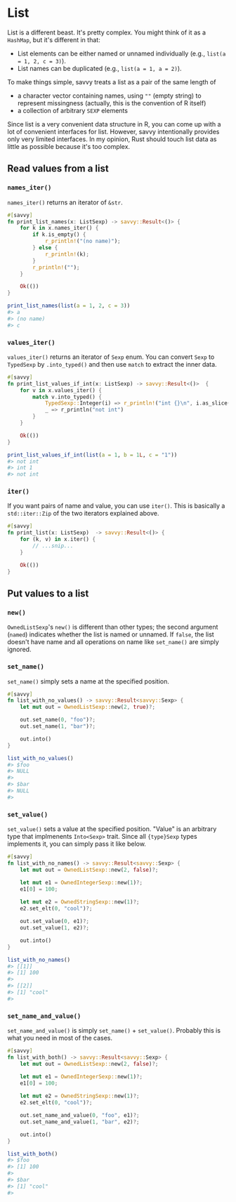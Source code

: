# List

List is a different beast. It's pretty complex. You might think of it as a
`HashMap`, but it's different in that:

* List elements can be either named or unnamed individually (e.g., `list(a = 1,
  2, c = 3)`).
* List names can be duplicated (e.g., `list(a = 1, a = 2)`).

To make things simple, savvy treats a list as a pair of the same length of

* a character vector containing names, using `""` (empty string) to represent
  missingness (actually, this is the convention of R itself)
* a collection of arbitrary `SEXP` elements

Since list is a very convenient data structure in R, you can come up with a lot
of convenient interfaces for list. However, savvy intentionally provides only
very limited interfaces. In my opinion, Rust should touch list data as little as
possible because it's too complex.

## Read values from a list

### `names_iter()`

`names_iter()` returns an iterator of `&str`.

```rust
#[savvy]
fn print_list_names(x: ListSexp) -> savvy::Result<()> {
    for k in x.names_iter() {
        if k.is_empty() {
            r_println!("(no name)");
        } else {
            r_println!(k);
        }
        r_println!("");
    }

    Ok(())
}
```

```r
print_list_names(list(a = 1, 2, c = 3))
#> a
#> (no name)
#> c
```

### `values_iter()`

`values_iter()` returns an iterator of `Sexp` enum. You can convert `Sexp` to
`TypedSexp` by `.into_typed()` and then use `match` to extract the inner data.

```rust
#[savvy]
fn print_list_values_if_int(x: ListSexp) -> savvy::Result<()>  {
    for v in x.values_iter() {
        match v.into_typed() {
            TypedSexp::Integer(i) => r_println!("int {}\n", i.as_slice()[0]),
            _ => r_println("not int")
        }
    }

    Ok(())
}
```

```r
print_list_values_if_int(list(a = 1, b = 1L, c = "1"))
#> not int
#> int 1
#> not int
```

### `iter()`

If you want pairs of name and value, you can use `iter()`. This is basically a
`std::iter::Zip` of the two iterators explained above.

```rust
#[savvy]
fn print_list(x: ListSexp)  -> savvy::Result<()> {
    for (k, v) in x.iter() {
        // ...snip...
    }

    Ok(())
}
```

## Put values to a list

### `new()`

`OwnedListSexp`'s `new()` is different than other types; the second argument
(`named`) indicates whether the list is named or unnamed. If `false`, the list
doesn't have name and all operations on name like `set_name()` are simply
ignored.

### `set_name()`

`set_name()` simply sets a name at the specified position.

```rust
#[savvy]
fn list_with_no_values() -> savvy::Result<savvy::Sexp> {
    let mut out = OwnedListSexp::new(2, true)?;

    out.set_name(0, "foo")?;
    out.set_name(1, "bar")?;

    out.into()
}
```
```r
list_with_no_values()
#> $foo
#> NULL
#> 
#> $bar
#> NULL
#> 
```

### `set_value()`

`set_value()` sets a value at the specified position. "Value" is an arbitrary
type that implmenents `Into<Sexp>` trait. Since all `{type}Sexp` types
implements it, you can simply pass it like below.

```rust
#[savvy]
fn list_with_no_names() -> savvy::Result<savvy::Sexp> {
    let mut out = OwnedListSexp::new(2, false)?;

    let mut e1 = OwnedIntegerSexp::new(1)?;
    e1[0] = 100;
    
    let mut e2 = OwnedStringSexp::new(1)?;
    e2.set_elt(0, "cool")?;

    out.set_value(0, e1)?;
    out.set_value(1, e2)?;

    out.into()
}
```
```r
list_with_no_names()
#> [[1]]
#> [1] 100
#> 
#> [[2]]
#> [1] "cool"
#> 
```

### `set_name_and_value()`

`set_name_and_value()` is simply `set_name()` + `set_value()`. Probably this is
what you need in most of the cases.

```rust
#[savvy]
fn list_with_both() -> savvy::Result<savvy::Sexp> {
    let mut out = OwnedListSexp::new(2, false)?;

    let mut e1 = OwnedIntegerSexp::new(1)?;
    e1[0] = 100;
    
    let mut e2 = OwnedStringSexp::new(1)?;
    e2.set_elt(0, "cool")?;

    out.set_name_and_value(0, "foo", e1)?;
    out.set_name_and_value(1, "bar", e2)?;

    out.into()
}
```
```r
list_with_both()
#> $foo
#> [1] 100
#> 
#> $bar
#> [1] "cool"
#> 
```